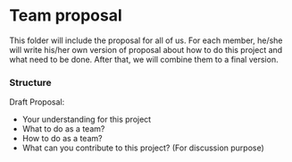 # Team proposal

This folder will include the proposal for all of us. For each member, he/she will write his/her own version of proposal about how to do this project and what need to be done. After that, we will combine them to a final version.

### Structure

Draft Proposal: 
- Your understanding for this project
- What to do as a team?
- How to do as a team?
- What can you contribute to this project? (For discussion purpose)

